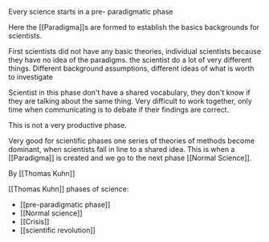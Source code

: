 Every science starts in a pre- paradigmatic phase

Here the [[Paradigma]]s are formed to establish the basics backgrounds for scientists.

First scientists did not have any basic theories, individual scientists because they have no idea of the paradigms. the scientist do a lot of very different things. Different background assumptions, different ideas of what is worth to investigate

Scientist in this phase don't have a shared vocabulary, they don't know if they are talking about the same thing. Very difficult to work together, only time when communicating is to debate if their findings are correct.

This is not a very productive phase.

Very good for scientific phases one series of theories of methods become dominant, when scientists fall in line to a shared idea. This is when a [[Paradigma]] is created and we go to the next phase [[Normal Science]].





By [[Thomas Kuhn]]

[[Thomas Kuhn]] phases of science:
- [[pre-paradigmatic phase]]
- [[Normal science]]
- [[Crisis]]
- [[scientific revolution]]